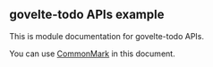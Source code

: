 ## govelte-todo APIs example

This is module documentation for govelte-todo APIs.

You can use [CommonMark](https://commonmark.org/) in this document.
